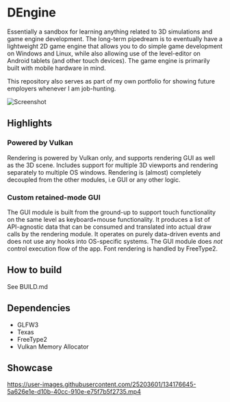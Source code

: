 # DEngine

Essentially a sandbox for learning anything related to 3D simulations and game engine development. The long-term pipedream is to eventually have a lightweight 2D game engine that allows you to do simple game development on Windows and Linux, while also allowing use of the level-editor on Android tablets (and other touch devices). The game engine is primarily built with mobile hardware in mind.

This repository also serves as part of my own portfolio for showing future employers whenever I am job-hunting.

![Screenshot](https://user-images.githubusercontent.com/25203601/134176831-fa3bef12-9c3d-4556-ae7a-a944bb949bce.jpg)

## Highlights

### Powered by Vulkan

Rendering is powered by Vulkan only, and supports rendering GUI as well as the 3D scene. Includes support for multiple 3D viewports and rendering separately to multiple OS windows. Rendering is (almost) completely decoupled from the other modules, i.e GUI or any other logic.

### Custom retained-mode GUI

The GUI module is built from the ground-up to support touch functionality on the same level as keyboard+mouse functionality. It produces a list of API-agnostic data that can be consumed and translated into actual draw calls by the rendering module. It operates on purely data-driven events and does not use any hooks into OS-specific systems. The GUI module does *not* control execution flow of the app. Font rendering is handled by FreeType2.

## How to build

See BUILD.md

## Dependencies

- GLFW3
- Texas
- FreeType2
- Vulkan Memory Allocator

## Showcase

https://user-images.githubusercontent.com/25203601/134176645-5a626e1e-d10b-40cc-910e-e75f7b5f2735.mp4